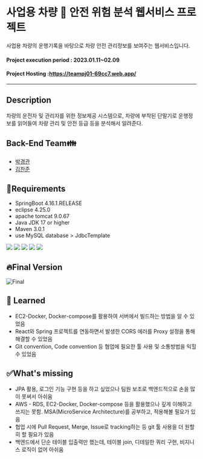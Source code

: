 # 사업용 차량 :truck:  안전 위험 분석 웹서비스 프로젝트 

사업용 차량의 운행기록을 바탕으로 차량 안전 관리정보를 보여주는 웹서비스입니다.
#### Project execution period : 2023.01.11~02.09
#### Project Hosting :https://teampj01-69cc7.web.app/
------------------

## Description
차량의 운전자 및 관리자를 위한 정보제공 시스템으로, 차량에 부착된 단말기로 운행정보를 읽어들여 차량 관리 및 안전 등급 등을 분석해서 알려준다.

## Back-End Team:family:
+ [박경관](https://github.com/kyunggwan)
+ [김찬준](https://github.com/ckswns879)

## :pushpin:Requirements
- SpringBoot 4.16.1.RELEASE
- eclipse 4.25.0
- apache tomcat 9.0.67
- Java JDK 17 or higher
- Maven 3.0.1
- use MySQL database > JdbcTemplate
<div alien=center>
<img src="https://img.shields.io/badge/Spring boot-6DB33F?style=for-the-badge&logo=appveyor&logoColor=white" />
<img src="https://img.shields.io/badge/eclipse-2C2255?style=for-the-badge&logo=appveyor&logoColor=white" />
<img src="https://img.shields.io/badge/apache tomcat-F8DC75?style=for-the-badge&logo=appveyor&logoColor=white" />
<img src="https://img.shields.io/badge/amazon AWS-232F3E?style=for-the-badge&logo=appveyor&logoColor=white" />
<img src="https://img.shields.io/badge/Mysql-4479A1?style=for-the-badge&logo=appveyor&logoColor=white" />
</div>

## :fire:Final Version
![Final](https://user-images.githubusercontent.com/113881846/218413465-dc4bcdef-280d-4ad8-8837-91783dee9694.png)

## :bookmark: Learned
- EC2-Docker, Docker-compose를 활용하여 서버에서 빌드하는 방법을 알 수 있었음
- React와 Spring 프로젝트를 연동하면서 발생한 CORS 에러를 Proxy 설정을 통해 해결할 수 있었음
- Git convention, Code convention 등 협업에 필요한 툴 사용 및 소통방법을 익힐 수 있었음

## :white_check_mark:What's missing
- JPA 활용, 로그인 기능 구현 등을 하고 싶었으나 팀원 보조로 백엔드적으로 손을 많이 못써서 아쉬움
- AWS - RDS, EC2-Docker, Docker-compose 등을 활용했으나 깊게 이해하고 쓰지는 못함. MSA(MicroService Architecture)를 공부하고, 적용해볼 필요가 있음
- 협업 시에 Pull Request, Merge, Issue로 tracking하는 등 git 툴 사용을 더 원할히 할 필요가 있음
- 백엔드에서 단순 테이블 입출력만 했는데, 테이블 join, 디테일한 쿼리 구현, 비지니스 로직이 없어 아쉬움
